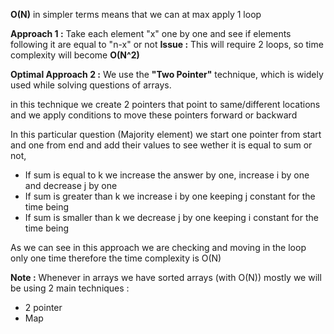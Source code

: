 **O(N)** in simpler terms means that we can at max apply 1 loop

**Approach 1 :** Take each element "x" one by one and see if elements following it are equal to "n-x" or not
**Issue :** This will require 2 loops, so time complexity will become **O(N^2)**

**Optimal Approach 2 :**
We use the **"Two Pointer"** technique, which is widely used while solving questions of arrays.

in this technique we create 2 pointers that point to same/different locations
and we apply conditions to move these pointers forward or backward

In this particular question (Majority element) we start one pointer from start and one from end and add their values to see wether it is equal to sum or not, 
* If sum is equal to k we increase the answer by one, increase i by one and decrease j by one
* If sum is greater than k we increase i by one keeping j constant for the time being
* If sum is smaller than k we decrease j by one keeping i constant for the time being

As we can see in this approach we are checking and moving in the loop only one time therefore the time complexity is O(N)

**Note :**
Whenever in arrays we have sorted arrays (with O(N)) mostly we will be using 2 main techniques :
- 2 pointer
- Map